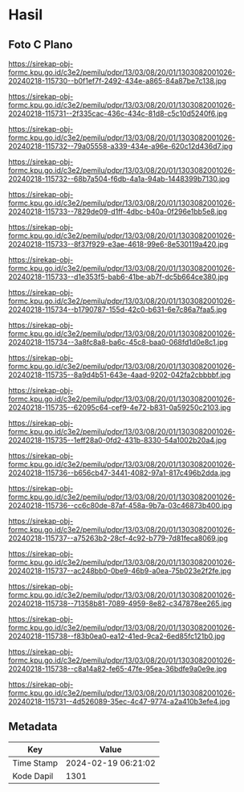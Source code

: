 # Hasil

## Foto C Plano

https://sirekap-obj-formc.kpu.go.id/c3e2/pemilu/pdpr/13/03/08/20/01/1303082001026-20240218-115730--b0f1ef7f-2492-434e-a865-84a87be7c138.jpg

https://sirekap-obj-formc.kpu.go.id/c3e2/pemilu/pdpr/13/03/08/20/01/1303082001026-20240218-115731--2f335cac-436c-434c-81d8-c5c10d5240f6.jpg

https://sirekap-obj-formc.kpu.go.id/c3e2/pemilu/pdpr/13/03/08/20/01/1303082001026-20240218-115732--79a05558-a339-434e-a96e-620c12d436d7.jpg

https://sirekap-obj-formc.kpu.go.id/c3e2/pemilu/pdpr/13/03/08/20/01/1303082001026-20240218-115732--68b7a504-f6db-4a1a-94ab-1448399b7130.jpg

https://sirekap-obj-formc.kpu.go.id/c3e2/pemilu/pdpr/13/03/08/20/01/1303082001026-20240218-115733--7829de09-d1ff-4dbc-b40a-0f296e1bb5e8.jpg

https://sirekap-obj-formc.kpu.go.id/c3e2/pemilu/pdpr/13/03/08/20/01/1303082001026-20240218-115733--8f37f929-e3ae-4618-99e6-8e530119a420.jpg

https://sirekap-obj-formc.kpu.go.id/c3e2/pemilu/pdpr/13/03/08/20/01/1303082001026-20240218-115733--d1e353f5-bab6-41be-ab7f-dc5b664ce380.jpg

https://sirekap-obj-formc.kpu.go.id/c3e2/pemilu/pdpr/13/03/08/20/01/1303082001026-20240218-115734--b1790787-155d-42c0-b631-6e7c86a7faa5.jpg

https://sirekap-obj-formc.kpu.go.id/c3e2/pemilu/pdpr/13/03/08/20/01/1303082001026-20240218-115734--3a8fc8a8-ba6c-45c8-baa0-068fd1d0e8c1.jpg

https://sirekap-obj-formc.kpu.go.id/c3e2/pemilu/pdpr/13/03/08/20/01/1303082001026-20240218-115735--8a9d4b51-643e-4aad-9202-042fa2cbbbbf.jpg

https://sirekap-obj-formc.kpu.go.id/c3e2/pemilu/pdpr/13/03/08/20/01/1303082001026-20240218-115735--62095c64-cef9-4e72-b831-0a59250c2103.jpg

https://sirekap-obj-formc.kpu.go.id/c3e2/pemilu/pdpr/13/03/08/20/01/1303082001026-20240218-115735--1eff28a0-0fd2-431b-8330-54a1002b20a4.jpg

https://sirekap-obj-formc.kpu.go.id/c3e2/pemilu/pdpr/13/03/08/20/01/1303082001026-20240218-115736--b656cb47-3441-4082-97a1-817c496b2dda.jpg

https://sirekap-obj-formc.kpu.go.id/c3e2/pemilu/pdpr/13/03/08/20/01/1303082001026-20240218-115736--cc6c80de-87af-458a-9b7a-03c46873b400.jpg

https://sirekap-obj-formc.kpu.go.id/c3e2/pemilu/pdpr/13/03/08/20/01/1303082001026-20240218-115737--a75263b2-28cf-4c92-b779-7d81feca8069.jpg

https://sirekap-obj-formc.kpu.go.id/c3e2/pemilu/pdpr/13/03/08/20/01/1303082001026-20240218-115737--ac248bb0-0be9-46b9-a0ea-75b023e2f2fe.jpg

https://sirekap-obj-formc.kpu.go.id/c3e2/pemilu/pdpr/13/03/08/20/01/1303082001026-20240218-115738--71358b81-7089-4959-8e82-c347878ee265.jpg

https://sirekap-obj-formc.kpu.go.id/c3e2/pemilu/pdpr/13/03/08/20/01/1303082001026-20240218-115738--f83b0ea0-ea12-41ed-9ca2-6ed85fc121b0.jpg

https://sirekap-obj-formc.kpu.go.id/c3e2/pemilu/pdpr/13/03/08/20/01/1303082001026-20240218-115738--c8a14a82-fe65-47fe-95ea-36bdfe9a0e9e.jpg

https://sirekap-obj-formc.kpu.go.id/c3e2/pemilu/pdpr/13/03/08/20/01/1303082001026-20240218-115731--4d526089-35ec-4c47-9774-a2a410b3efe4.jpg


## Metadata

| Key        | Value               |
| ---------- | ------------------- |
| Time Stamp | 2024-02-19 06:21:02 |
| Kode Dapil | 1301                |



